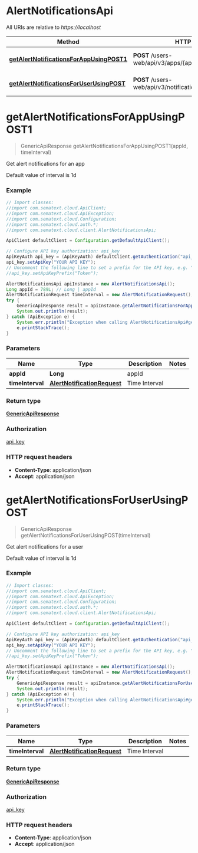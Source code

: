 # AlertNotificationsApi

All URIs are relative to *https://localhost*

Method | HTTP request | Description
------------- | ------------- | -------------
[**getAlertNotificationsForAppUsingPOST1**](AlertNotificationsApi.md#getAlertNotificationsForAppUsingPOST1) | **POST** /users-web/api/v3/apps/{appId}/notifications/alerts | Get alert notifications for an app
[**getAlertNotificationsForUserUsingPOST**](AlertNotificationsApi.md#getAlertNotificationsForUserUsingPOST) | **POST** /users-web/api/v3/notifications/alerts | Get alert notifications for a user


<a name="getAlertNotificationsForAppUsingPOST1"></a>
# **getAlertNotificationsForAppUsingPOST1**
> GenericApiResponse getAlertNotificationsForAppUsingPOST1(appId, timeInterval)

Get alert notifications for an app

Default value of interval is 1d

### Example
```java
// Import classes:
//import com.sematext.cloud.ApiClient;
//import com.sematext.cloud.ApiException;
//import com.sematext.cloud.Configuration;
//import com.sematext.cloud.auth.*;
//import com.sematext.cloud.client.AlertNotificationsApi;

ApiClient defaultClient = Configuration.getDefaultApiClient();

// Configure API key authorization: api_key
ApiKeyAuth api_key = (ApiKeyAuth) defaultClient.getAuthentication("api_key");
api_key.setApiKey("YOUR API KEY");
// Uncomment the following line to set a prefix for the API key, e.g. "Token" (defaults to null)
//api_key.setApiKeyPrefix("Token");

AlertNotificationsApi apiInstance = new AlertNotificationsApi();
Long appId = 789L; // Long | appId
AlertNotificationRequest timeInterval = new AlertNotificationRequest(); // AlertNotificationRequest | Time Interval
try {
    GenericApiResponse result = apiInstance.getAlertNotificationsForAppUsingPOST1(appId, timeInterval);
    System.out.println(result);
} catch (ApiException e) {
    System.err.println("Exception when calling AlertNotificationsApi#getAlertNotificationsForAppUsingPOST1");
    e.printStackTrace();
}
```

### Parameters

Name | Type | Description  | Notes
------------- | ------------- | ------------- | -------------
 **appId** | **Long**| appId |
 **timeInterval** | [**AlertNotificationRequest**](AlertNotificationRequest.md)| Time Interval |

### Return type

[**GenericApiResponse**](GenericApiResponse.md)

### Authorization

[api_key](../README.md#api_key)

### HTTP request headers

 - **Content-Type**: application/json
 - **Accept**: application/json

<a name="getAlertNotificationsForUserUsingPOST"></a>
# **getAlertNotificationsForUserUsingPOST**
> GenericApiResponse getAlertNotificationsForUserUsingPOST(timeInterval)

Get alert notifications for a user

Default value of interval is 1d

### Example
```java
// Import classes:
//import com.sematext.cloud.ApiClient;
//import com.sematext.cloud.ApiException;
//import com.sematext.cloud.Configuration;
//import com.sematext.cloud.auth.*;
//import com.sematext.cloud.client.AlertNotificationsApi;

ApiClient defaultClient = Configuration.getDefaultApiClient();

// Configure API key authorization: api_key
ApiKeyAuth api_key = (ApiKeyAuth) defaultClient.getAuthentication("api_key");
api_key.setApiKey("YOUR API KEY");
// Uncomment the following line to set a prefix for the API key, e.g. "Token" (defaults to null)
//api_key.setApiKeyPrefix("Token");

AlertNotificationsApi apiInstance = new AlertNotificationsApi();
AlertNotificationRequest timeInterval = new AlertNotificationRequest(); // AlertNotificationRequest | Time Interval
try {
    GenericApiResponse result = apiInstance.getAlertNotificationsForUserUsingPOST(timeInterval);
    System.out.println(result);
} catch (ApiException e) {
    System.err.println("Exception when calling AlertNotificationsApi#getAlertNotificationsForUserUsingPOST");
    e.printStackTrace();
}
```

### Parameters

Name | Type | Description  | Notes
------------- | ------------- | ------------- | -------------
 **timeInterval** | [**AlertNotificationRequest**](AlertNotificationRequest.md)| Time Interval |

### Return type

[**GenericApiResponse**](GenericApiResponse.md)

### Authorization

[api_key](../README.md#api_key)

### HTTP request headers

 - **Content-Type**: application/json
 - **Accept**: application/json

